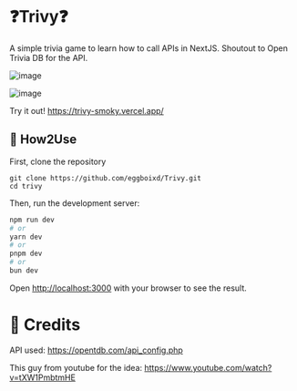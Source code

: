 

# ❓Trivy❓

A simple trivia game to learn how to call APIs in NextJS. Shoutout to Open Trivia DB for the API.

![image](https://github.com/user-attachments/assets/46ed2488-a1a7-493d-8d95-eb5a1b869365)


![image](https://github.com/user-attachments/assets/0c36e01e-e2a9-4942-98b2-d6528be4aa85)


Try it out!
https://trivy-smoky.vercel.app/

## 📝 How2Use

First, clone the repository
```
git clone https://github.com/eggboixd/Trivy.git
cd trivy
```

Then, run the development server:

```bash
npm run dev
# or
yarn dev
# or
pnpm dev
# or
bun dev
```

Open [http://localhost:3000](http://localhost:3000) with your browser to see the result.


# 🙌 Credits
API used: https://opentdb.com/api_config.php

This guy from youtube for the idea: https://www.youtube.com/watch?v=tXW1PmbtmHE

